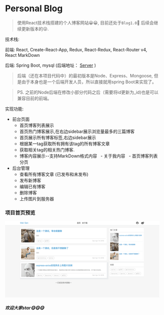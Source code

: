 Personal Blog
========

> 使用React技术栈搭建的个人博客网站😀😀, 目前还处于`Blog1.0`🤗 后续会继续更新版本的😜.

技术栈:

前端: React, Create-React-App, Redux, React-Redux, React-Router v4, React MarkDown

后端: Spring Boot, mysql (后端地址： [Server](https://github.com/mrmeisen/springboot-server) )

> 后端（还在本项目代码中）的最初版本是Node、Express、Mongoose,  但是由于本身也是一个后端开发人员，所以直接就用spring Boot来实现了。

> PS. 之前的Node后端在修改小部分代码之后（需要将id更新为_id)也是可以兼容目前的前端。

实现功能:
+ 前台页面
   - 首页博客列表展示
   - 首页热门博客展示,在右边sidebar展示浏览量最多的三篇博客
   - 首页展示所有博客标签,右边sidebar展示
   - 根据某一tag获取所有拥有该tag的所有博客文章
   - 获取相关tag的相关热门博客.
   - 博客内容展示--支持MarkDown格式内容
   - 关于我内容
   - 首页博客列表分页
+ 后台管理
   - 查看所有博客文章 (已发布和未发布)
   - 发布新博客
   - 编辑已有博客
   - 删除博客
   - 上传图片到服务器

### 项目首页预览
![首页预览](./doc/example.png)


##### 欢迎大家star😋😋😋
